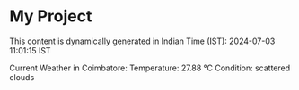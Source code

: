 # My Project

This content is dynamically generated in Indian Time (IST): 2024-07-03 11:01:15 IST


Current Weather in Coimbatore:
Temperature: 27.88 °C
Condition: scattered clouds
